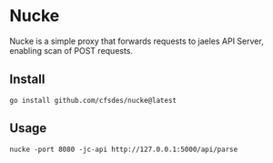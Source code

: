 # Nucke

Nucke is a simple proxy that forwards requests to jaeles API Server, enabling scan of POST requests.

## Install

```
go install github.com/cfsdes/nucke@latest
```

## Usage

```
nucke -port 8080 -jc-api http://127.0.0.1:5000/api/parse
```
